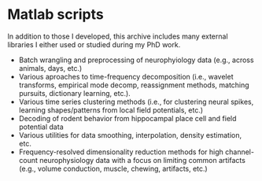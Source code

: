 # Matlab scripts

In addition to those I developed, this archive includes many external libraries I either used or studied during my PhD work.

* Batch wrangling and preprocessing of neurophyiology data (e.g., across animals, days, etc.)
* Various aproaches to time-frequency decomposition (i.e., wavelet transforms, empirical mode decomp, reassignment methods, matching pursuits, dictionary learning, etc.).
* Various time series clustering methods (i.e., for clustering neural spikes, learning shapes/patterns from local field potentials, etc.)
* Decoding of rodent behavior from hippocampal place cell and field potential data
* Various utilities for data smoothing, interpolation, density estimation, etc.
* Frequency-resolved dimensionality reduction methods for high channel-count neurophysiology data with a focus on limiting common artifacts (e.g., volume conduction, muscle, chewing, artifacts, etc.) 